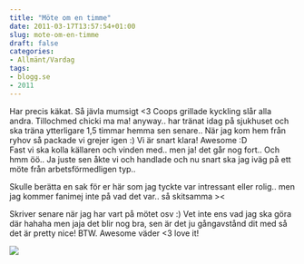 ```yaml
---
title: "Möte om en timme"
date: 2011-03-17T13:57:54+01:00
slug: mote-om-en-timme
draft: false
categories:
- Allmänt/Vardag
tags:
- blogg.se
- 2011
---
```

Har precis käkat. Så jävla mumsigt <3 Coops grillade kyckling slår alla andra. Tillochmed chicki ma ma! anyway.. har tränat idag på sjukhuset och ska träna ytterligare 1,5 timmar hemma sen senare.. När jag kom hem från ryhov så packade vi grejer igen :) Vi är snart klara! Awesome :D  
Fast vi ska kolla källaren och vinden med.. men ja! det går nog fort.. Och hmm öö.. Ja juste sen åkte vi och handlade och nu snart ska jag iväg på ett möte från arbetsförmedligen typ..  
  
Skulle berätta en sak för er här som jag tyckte var intressant eller rolig.. men jag kommer fanimej inte på vad det var.. så skitsamma ><  
  
Skriver senare när jag har vart på mötet osv :) Vet inte ens vad jag ska göra där hahaha men jaja det blir nog bra, sen är det ju gångavstånd dit med så det är pretty nice! BTW. Awesome väder <3 love it!  
  
  
![](/assets/images/blogg.se/fint19juni06_138051290.jpg)